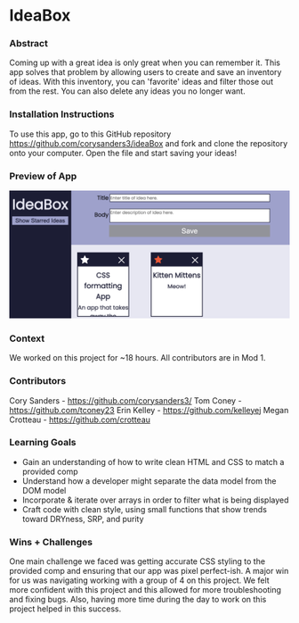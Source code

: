 # IdeaBox

### Abstract
Coming up with a great idea is only great when you can remember it. This app solves that problem by allowing users to create and save an inventory of ideas. With this inventory, you can 'favorite' ideas and filter those out from the rest. You can also delete any ideas you no longer want.

### Installation Instructions
To use this app, go to this GitHub repository https://github.com/corysanders3/ideaBox and fork and clone the repository onto your computer. Open the file and start saving your ideas!

### Preview of App
![image](./Assets/IdeaBox.png)

### Context
We worked on this project for ~18 hours. All contributors are in Mod 1.

### Contributors
Cory Sanders - https://github.com/corysanders3/
Tom Coney - https://github.com/tconey23
Erin Kelley - https://github.com/kelleyej
Megan Crotteau - https://github.com/crotteau

### Learning Goals
- Gain an understanding of how to write clean HTML and CSS to match a provided comp
- Understand how a developer might separate the data model from the DOM model
- Incorporate & iterate over arrays in order to filter what is being displayed
- Craft code with clean style, using small functions that show trends toward DRYness, SRP, and purity

### Wins + Challenges
One main challenge we faced was getting accurate CSS styling to the provided comp and ensuring that our app was pixel perfect-ish. 
A major win for us was navigating working with a group of 4 on this project. We felt more confident with this project and this allowed for more troubleshooting and fixing bugs. Also, having more time during the day to work on this project helped in this success. 
